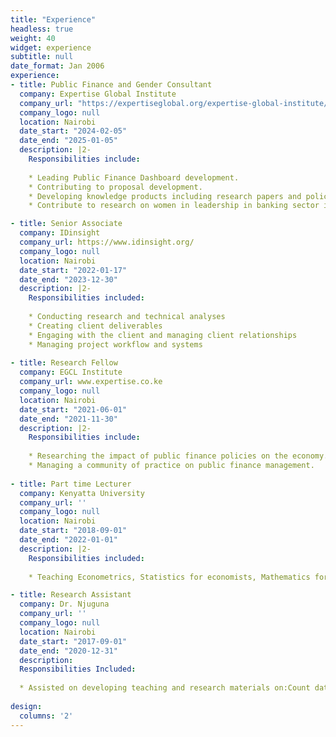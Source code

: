 ```yaml
---
title: "Experience"
headless: true
weight: 40
widget: experience
subtitle: null
date_format: Jan 2006
experience:
- title: Public Finance and Gender Consultant
  company: Expertise Global Institute
  company_url: "https://expertiseglobal.org/expertise-global-institute/"
  company_logo: null
  location: Nairobi
  date_start: "2024-02-05"
  date_end: "2025-01-05"
  description: |2-
    Responsibilities include:
    
    * Leading Public Finance Dashboard development.
    * Contributing to proposal development.
    * Developing knowledge products including research papers and policy briefs.
    * Contribute to research on women in leadership in banking sector in Kenya.

- title: Senior Associate
  company: IDinsight
  company_url: https://www.idinsight.org/
  company_logo: null
  location: Nairobi
  date_start: "2022-01-17"
  date_end: "2023-12-30"
  description: |2-
    Responsibilities included:
    
    * Conducting research and technical analyses
    * Creating client deliverables
    * Engaging with the client and managing client relationships 
    * Managing project workflow and systems
    
- title: Research Fellow
  company: EGCL Institute
  company_url: www.expertise.co.ke
  company_logo: null
  location: Nairobi
  date_start: "2021-06-01"
  date_end: "2021-11-30"
  description: |2-
    Responsibilities include:
    
    * Researching the impact of public finance policies on the economy.
    * Managing a community of practice on public finance management.
    
- title: Part time Lecturer
  company: Kenyatta University
  company_url: ''
  company_logo: null
  location: Nairobi
  date_start: "2018-09-01"
  date_end: "2022-01-01"
  description: |2-
    Responsibilities included: 
    
    * Teaching Econometrics, Statistics for economists, Mathematics for economists, Operational Research and Economic modeling and computer application.

- title: Research Assistant
  company: Dr. Njuguna
  company_url: ''
  company_logo: null
  location: Nairobi
  date_start: "2017-09-01"
  date_end: "2020-12-31"
  description:
  Responsibilities Included: 
  
  * Assisted on developing teaching and research materials on:Count data models, Time series analysis, Trade models, and Public debt in Africa.
  
design:
  columns: '2'
---
```

